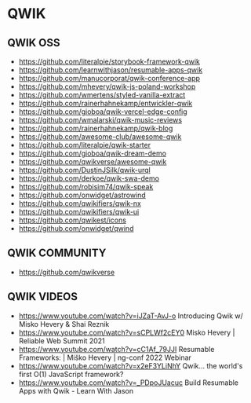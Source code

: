 
# QWIK

## QWIK OSS
- https://github.com/literalpie/storybook-framework-qwik
- https://github.com/learnwithjason/resumable-apps-qwik
- https://github.com/manucorporat/qwik-conference-app
- https://github.com/mhevery/qwik-js-poland-workshop
- https://github.com/wmertens/styled-vanilla-extract
- https://github.com/rainerhahnekamp/entwickler-qwik
- https://github.com/gioboa/qwik-vercel-edge-config
- https://github.com/wmalarski/qwik-music-reviews
- https://github.com/rainerhahnekamp/qwik-blog
- https://github.com/awesome-club/awesome-qwik
- https://github.com/literalpie/qwik-starter
- https://github.com/gioboa/qwik-dream-demo
- https://github.com/qwikverse/awesome-qwik
- https://github.com/DustinJSilk/qwik-urql
- https://github.com/derkoe/qwik-swa-demo
- https://github.com/robisim74/qwik-speak
- https://github.com/onwidget/astrowind
- https://github.com/qwikifiers/qwik-nx
- https://github.com/qwikifiers/qwik-ui
- https://github.com/qwikest/icons
- https://github.com/onwidget/qwind

## QWIK COMMUNITY
- https://github.com/qwikverse

## QWIK VIDEOS
- https://www.youtube.com/watch?v=iJZaT-AvJ-o Introducing Qwik w/ Misko Hevery & Shai Reznik
- https://www.youtube.com/watch?v=sCPLWf2cEY0 Misko Hevery | Reliable Web Summit 2021
- https://www.youtube.com/watch?v=cC1Af_79JJI Resumable Frameworks: | Miško Hevery | ng-conf 2022 Webinar
- https://www.youtube.com/watch?v=x2eF3YLiNhY Qwik… the world's first O(1) JavaScript framework?
- https://www.youtube.com/watch?v=_PDpoJUacuc Build Resumable Apps with Qwik - Learn With Jason
